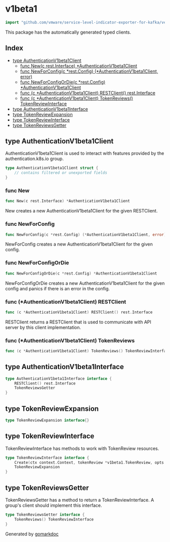 <!-- Code generated by gomarkdoc. DO NOT EDIT -->

# v1beta1

```go
import "github.com/vmware/service-level-indicator-exporter-for-kafka/vendor/k8s.io/client-go/kubernetes/typed/authentication/v1beta1"
```

This package has the automatically generated typed clients.

## Index

- [type AuthenticationV1beta1Client](<#type-authenticationv1beta1client>)
  - [func New(c rest.Interface) *AuthenticationV1beta1Client](<#func-new>)
  - [func NewForConfig(c *rest.Config) (*AuthenticationV1beta1Client, error)](<#func-newforconfig>)
  - [func NewForConfigOrDie(c *rest.Config) *AuthenticationV1beta1Client](<#func-newforconfigordie>)
  - [func (c *AuthenticationV1beta1Client) RESTClient() rest.Interface](<#func-authenticationv1beta1client-restclient>)
  - [func (c *AuthenticationV1beta1Client) TokenReviews() TokenReviewInterface](<#func-authenticationv1beta1client-tokenreviews>)
- [type AuthenticationV1beta1Interface](<#type-authenticationv1beta1interface>)
- [type TokenReviewExpansion](<#type-tokenreviewexpansion>)
- [type TokenReviewInterface](<#type-tokenreviewinterface>)
- [type TokenReviewsGetter](<#type-tokenreviewsgetter>)


## type AuthenticationV1beta1Client

AuthenticationV1beta1Client is used to interact with features provided by the authentication.k8s.io group.

```go
type AuthenticationV1beta1Client struct {
    // contains filtered or unexported fields
}
```

### func New

```go
func New(c rest.Interface) *AuthenticationV1beta1Client
```

New creates a new AuthenticationV1beta1Client for the given RESTClient.

### func NewForConfig

```go
func NewForConfig(c *rest.Config) (*AuthenticationV1beta1Client, error)
```

NewForConfig creates a new AuthenticationV1beta1Client for the given config.

### func NewForConfigOrDie

```go
func NewForConfigOrDie(c *rest.Config) *AuthenticationV1beta1Client
```

NewForConfigOrDie creates a new AuthenticationV1beta1Client for the given config and panics if there is an error in the config.

### func \(\*AuthenticationV1beta1Client\) RESTClient

```go
func (c *AuthenticationV1beta1Client) RESTClient() rest.Interface
```

RESTClient returns a RESTClient that is used to communicate with API server by this client implementation.

### func \(\*AuthenticationV1beta1Client\) TokenReviews

```go
func (c *AuthenticationV1beta1Client) TokenReviews() TokenReviewInterface
```

## type AuthenticationV1beta1Interface

```go
type AuthenticationV1beta1Interface interface {
    RESTClient() rest.Interface
    TokenReviewsGetter
}
```

## type TokenReviewExpansion

```go
type TokenReviewExpansion interface{}
```

## type TokenReviewInterface

TokenReviewInterface has methods to work with TokenReview resources.

```go
type TokenReviewInterface interface {
    Create(ctx context.Context, tokenReview *v1beta1.TokenReview, opts v1.CreateOptions) (*v1beta1.TokenReview, error)
    TokenReviewExpansion
}
```

## type TokenReviewsGetter

TokenReviewsGetter has a method to return a TokenReviewInterface. A group's client should implement this interface.

```go
type TokenReviewsGetter interface {
    TokenReviews() TokenReviewInterface
}
```



Generated by [gomarkdoc](<https://github.com/princjef/gomarkdoc>)
